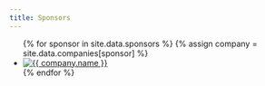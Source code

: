 ```yaml
---
title: Sponsors
---
```


<ul class="sponsors-list">
{% for sponsor in site.data.sponsors %}
  {% assign company = site.data.companies[sponsor] %}
  <li class="sponsors-listitem">
    <a href="{{ company.url }}" class="sponsors-link" target="_blank">
      <img src="{{ company.image }}?{{ site.time | date: '%s%N' }}" alt="{{ company.name  }}"/>
    </a>
  </li>
{% endfor %}
</ul>

<script type="text/javascript">
    var ul = document.querySelector('ul');
    for (var i = ul.children.length; i >= 0; i--) {
        ul.appendChild(ul.children[Math.random() * i | 0]);
    }
</script>

